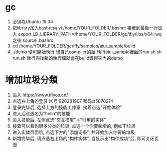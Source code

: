 # gc
1. 必須為Ubuntu 16.04
2. 把library加入bashrc內
    vi /home/YOUR_FOLDER/.bashrc
    接著到最後一行加入
    export LD_LIBRARY_PATH=/home/YOUR_FOLDER/gc/ifly/libs/x64
    :wq 之後
    source .bashrc
3. cd /home/YOUR_FOLDER/gc/ifly/samples/aiui_sample/build
4. ./demo 便可開始執行
想自己compiler的話 執行aiui_sample裡面的run.sh
sh run.sh
執行完後新的執行檔就會在build資聊夾內的demo

# 增加垃圾分類
1. 进入 https://www.iflyos.cn/
2. 点选右上角的登录 帐号:920281907 密码:s5870214
3. 登录完毕后, 选择上方的技能工作室, 接着点选"开始体验"
4. 进入后点选名为"hello"的技能
5. 进入技能后, 左侧点选"交互模型"->"引用的实体"
6. 接着可以看到很多分类的垃圾, 点选一个你要新增的, 例如干垃圾
7. 进入实体页面后, 点选下方的"添加词条", 并开始加入你要的垃圾
8. 新增完毕后, 请点选右上角的"构件实体", 当显示出"构件成功"后, 即可关闭页面